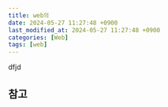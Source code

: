 ```yaml
---
title: web의
date: 2024-05-27 11:27:48 +0900
last_modified_at: 2024-05-27 11:27:48 +0900
categories: [Web]
tags: [web]
---
```


dfjd

##

###

## 참고
